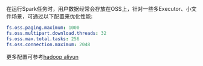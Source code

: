 在运行Spark任务时，用户数据经常会存放在OSS上，针对一些多Executor、小文件场景，可通过以下配置来优化性能:
```yaml
fs.oss.paging.maximum: 1000
fs.oss.multipart.download.threads: 32
fs.oss.max.total.tasks: 256
fs.oss.connection.maximum: 2048
```
更多配置可参考[hadoop aliyun](https://hadoop.apache.org/docs/stable/hadoop-aliyun/tools/hadoop-aliyun/index.html)